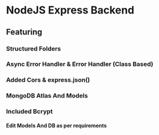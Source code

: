 # NodeJS Express Backend
## Featuring
### Structured Folders
### Async Error Handler & Error Handler (Class Based)
### Added Cors & express.json()
### MongoDB Atlas And Models
### Included Bcrypt
#### Edit Models And DB as per requirements
#
